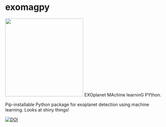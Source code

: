 # exomagpy
<img src="https://github.com/quasoph/exomagpy/blob/main/Exomagpy%20logo.png?raw=true" height="250" width="250" >
EXOplanet MAchine learninG PYthon.

Pip-installable Python package for exoplanet detection using machine learning. Looks at shiny things!

[![DOI](https://zenodo.org/badge/506659730.svg)](https://zenodo.org/badge/latestdoi/506659730)
